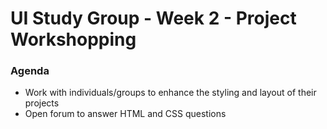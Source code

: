 # UI Study Group - Week 2 - Project Workshopping
### Agenda
- Work with individuals/groups to enhance the styling and layout of their projects
- Open forum to answer HTML and CSS questions
